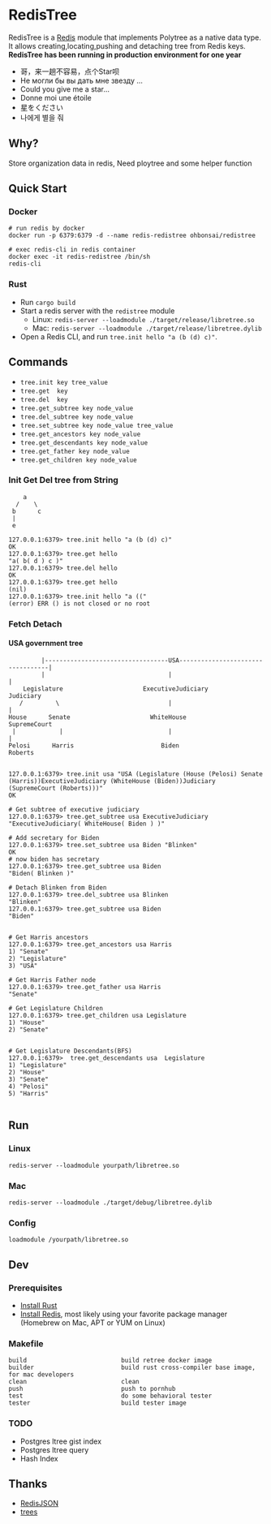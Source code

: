 # RedisTree
RedisTree is a [Redis](https://redis.io/) module that implements Polytree as a native data type. It allows creating,locating,pushing and  detaching tree from Redis keys.
**RedisTree has been running in production environment for one year**


- 哥，来一趟不容易，点个Star呗
- Не могли бы вы дать мне звезду ...
- Could you give me a star...
- Donne moi une étoile
- 星をください
- 나에게 별을 줘

## Why?
Store organization data in redis, Need ploytree and some helper function

## Quick Start

### Docker
```shell
# run redis by docker
docker run -p 6379:6379 -d --name redis-redistree ohbonsai/redistree

# exec redis-cli in redis container
docker exec -it redis-redistree /bin/sh
redis-cli
```

### Rust
- Run `cargo build`
- Start a redis server with the `redistree` module 
   * Linux: `redis-server --loadmodule ./target/release/libretree.so`
   * Mac: `redis-server --loadmodule ./target/release/libretree.dylib`	
- Open a Redis CLI, and run `tree.init hello "a (b (d) c)"`. 


## Commands
- `tree.init key tree_value`
- `tree.get  key`
- `tree.del  key`
- `tree.get_subtree key node_value` 
- `tree.del_subtree key node_value`
- `tree.set_subtree key node_value tree_value`
- `tree.get_ancestors key node_value`
- `tree.get_descendants key node_value`
- `tree.get_father key node_value`
- `tree.get_children key node_value`

### Init Get Del tree from String

```
    a
  /    \
 b      c
 |
 e

127.0.0.1:6379> tree.init hello "a (b (d) c)"
OK
127.0.0.1:6379> tree.get hello
"a( b( d ) c )"
127.0.0.1:6379> tree.del hello
OK
127.0.0.1:6379> tree.get hello
(nil)
127.0.0.1:6379> tree.init hello "a (("
(error) ERR () is not closed or no root

```


###  Fetch Detach
#### USA government tree
```
         |----------------------------------USA----------------------------------|
         |                                  |                                    |
    Legislature                      ExecutiveJudiciary                      Judiciary
   /         \                              |                                    |
House      Senate                      WhiteHouse                          SupremeCourt
 |            |                             |                                    |          
Pelosi      Harris                        Biden                               Roberts


127.0.0.1:6379> tree.init usa "USA (Legislature (House (Pelosi) Senate (Harris))ExecutiveJudiciary (WhiteHouse (Biden))Judiciary (SupremeCourt (Roberts)))"
OK

# Get subtree of executive judiciary
127.0.0.1:6379> tree.get_subtree usa ExecutiveJudiciary
"ExecutiveJudiciary( WhiteHouse( Biden ) )"

# Add secretary for Biden
127.0.0.1:6379> tree.set_subtree usa Biden "Blinken"
OK
# now biden has secretary
127.0.0.1:6379> tree.get_subtree usa Biden
"Biden( Blinken )"

# Detach Blinken from Biden
127.0.0.1:6379> tree.del_subtree usa Blinken
"Blinken"
127.0.0.1:6379> tree.get_subtree usa Biden
"Biden"


# Get Harris ancestors 
127.0.0.1:6379> tree.get_ancestors usa Harris
1) "Senate"
2) "Legislature"
3) "USA"

# Get Harris Father node
127.0.0.1:6379> tree.get_father usa Harris
"Senate"

# Get Legislature Children 
127.0.0.1:6379> tree.get_children usa Legislature
1) "House"
2) "Senate"


# Get Legislature Descendants(BFS)
127.0.0.1:6379>  tree.get_descendants usa  Legislature
1) "Legislature"
2) "House"
3) "Senate"
4) "Pelosi"
5) "Harris"


```

## Run
### Linux
```
redis-server --loadmodule yourpath/libretree.so
```

### Mac
```
redis-server --loadmodule ./target/debug/libretree.dylib
```

### Config
```
loadmodule /yourpath/libretree.so
```


## Dev
### Prerequisites
- [Install Rust](https://www.rust-lang.org/tools/install) 
- [Install Redis](https://redis.io/download), most likely using your favorite package manager (Homebrew on Mac, APT or YUM on Linux)


### Makefile
```
build                          build retree docker image
builder                        build rust cross-compiler base image, for mac developers
clean                          clean
push                           push to pornhub
test                           do some behavioral tester
tester                         build tester image
```

### TODO
- Postgres ltree gist index
- Postgres ltree query
- Hash Index


## Thanks
- [RedisJSON](https://github.com/RedisJSON/RedisJSON)
- [trees](https://github.com/oooutlk/trees)
